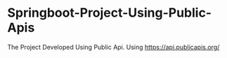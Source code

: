 # Springboot-Project-Using-Public-Apis
The Project Developed Using Public Api.
Using https://api.publicapis.org/
